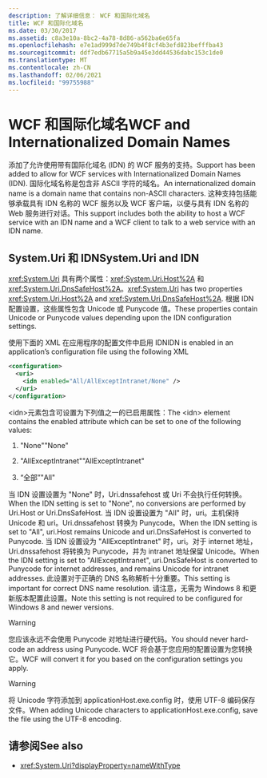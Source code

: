 ```yaml
---
description: 了解详细信息： WCF 和国际化域名
title: WCF 和国际化域名
ms.date: 03/30/2017
ms.assetid: c8a3e10a-8bc2-4a78-8d86-a562ba6e65fa
ms.openlocfilehash: e7e1ad999d7de749b4f8cf4b3efd823befffba43
ms.sourcegitcommit: ddf7edb67715a5b9a45e3dd44536dabc153c1de0
ms.translationtype: MT
ms.contentlocale: zh-CN
ms.lasthandoff: 02/06/2021
ms.locfileid: "99755988"
---
```

# <a name="wcf-and-internationalized-domain-names"></a><span data-ttu-id="a7108-103">WCF 和国际化域名</span><span class="sxs-lookup"><span data-stu-id="a7108-103">WCF and Internationalized Domain Names</span></span>

<span data-ttu-id="a7108-104">添加了允许使用带有国际化域名 (IDN) 的 WCF 服务的支持。</span><span class="sxs-lookup"><span data-stu-id="a7108-104">Support has been added to allow for WCF services with Internationalized Domain Names (IDN).</span></span> <span data-ttu-id="a7108-105">国际化域名称是包含非 ASCII 字符的域名。</span><span class="sxs-lookup"><span data-stu-id="a7108-105">An internationalized domain name is a domain name that contains non-ASCII characters.</span></span> <span data-ttu-id="a7108-106">这种支持包括能够承载具有 IDN 名称的 WCF 服务以及 WCF 客户端，以便与具有 IDN 名称的 Web 服务进行对话。</span><span class="sxs-lookup"><span data-stu-id="a7108-106">This support includes both the ability to host a WCF service with an IDN name and a WCF client to talk to a web service with an IDN name.</span></span>  
  
## <a name="systemuri-and-idn"></a><span data-ttu-id="a7108-107">System.Uri 和 IDN</span><span class="sxs-lookup"><span data-stu-id="a7108-107">System.Uri and IDN</span></span>  

 <span data-ttu-id="a7108-108"><xref:System.Uri> 具有两个属性：<xref:System.Uri.Host%2A> 和 <xref:System.Uri.DnsSafeHost%2A>。</span><span class="sxs-lookup"><span data-stu-id="a7108-108"><xref:System.Uri> has two properties <xref:System.Uri.Host%2A> and <xref:System.Uri.DnsSafeHost%2A>.</span></span> <span data-ttu-id="a7108-109">根据 IDN 配置设置，这些属性包含 Unicode 或 Punycode 值。</span><span class="sxs-lookup"><span data-stu-id="a7108-109">These properties contain Unicode or Punycode values depending upon the IDN configuration settings.</span></span>  
  
 <span data-ttu-id="a7108-110">使用下面的 XML 在应用程序的配置文件中启用 IDN</span><span class="sxs-lookup"><span data-stu-id="a7108-110">IDN is enabled in an application’s configuration file using the following XML</span></span>  
  
```xml  
<configuration>  
  <uri>  
    <idn enabled="All/AllExceptIntranet/None" />  
  </uri>  
</configuration>  
```  
  
 <span data-ttu-id="a7108-111">\<idn>元素包含可设置为下列值之一的已启用属性：</span><span class="sxs-lookup"><span data-stu-id="a7108-111">The \<idn> element contains the enabled attribute which can be set to one of the following values:</span></span>  
  
1. <span data-ttu-id="a7108-112">"None"</span><span class="sxs-lookup"><span data-stu-id="a7108-112">"None"</span></span>  
  
2. <span data-ttu-id="a7108-113">"AllExceptIntranet"</span><span class="sxs-lookup"><span data-stu-id="a7108-113">"AllExceptIntranet"</span></span>  
  
3. <span data-ttu-id="a7108-114">“全部”</span><span class="sxs-lookup"><span data-stu-id="a7108-114">"All"</span></span>  
  
 <span data-ttu-id="a7108-115">当 IDN 设置设置为 "None" 时，Uri.dnssafehost 或 Uri 不会执行任何转换。</span><span class="sxs-lookup"><span data-stu-id="a7108-115">When the IDN setting is set to "None", no conversions are performed by Uri.Host or Uri.DnsSafeHost.</span></span> <span data-ttu-id="a7108-116">当 IDN 设置设置为 "All" 时，uri。主机保持 Unicode 和 uri。Uri.dnssafehost 转换为 Punycode。</span><span class="sxs-lookup"><span data-stu-id="a7108-116">When the IDN setting is set to "All", uri.Host remains Unicode and uri.DnsSafeHost is converted to Punycode.</span></span> <span data-ttu-id="a7108-117">当 IDN 设置设为 "AllExceptIntranet" 时，uri。对于 internet 地址，Uri.dnssafehost 将转换为 Punycode，并为 intranet 地址保留 Unicode。</span><span class="sxs-lookup"><span data-stu-id="a7108-117">When the IDN setting is set to "AllExceptIntranet", uri.DnsSafeHost is converted to Punycode for internet addresses, and remains Unicode for intranet addresses.</span></span> <span data-ttu-id="a7108-118">此设置对于正确的 DNS 名称解析十分重要。</span><span class="sxs-lookup"><span data-stu-id="a7108-118">This setting is important for correct DNS name resolution.</span></span> <span data-ttu-id="a7108-119">请注意，无需为 Windows 8 和更新版本配置此设置。</span><span class="sxs-lookup"><span data-stu-id="a7108-119">Note this setting is not required to be configured for Windows 8 and newer versions.</span></span>  
  
> [!WARNING]
> <span data-ttu-id="a7108-120">您应该永远不会使用 Punycode 对地址进行硬代码。</span><span class="sxs-lookup"><span data-stu-id="a7108-120">You should never hard-code an address using Punycode.</span></span> <span data-ttu-id="a7108-121">WCF 将会基于您应用的配置设置为您转换它。</span><span class="sxs-lookup"><span data-stu-id="a7108-121">WCF will convert it for you based on the configuration settings you apply.</span></span>  
  
> [!WARNING]
> <span data-ttu-id="a7108-122">将 Unicode 字符添加到 applicationHost.exe.config 时，使用 UTF-8 编码保存文件。</span><span class="sxs-lookup"><span data-stu-id="a7108-122">When adding Unicode characters to applicationHost.exe.config, save the file using the UTF-8 encoding.</span></span>  
  
## <a name="see-also"></a><span data-ttu-id="a7108-123">请参阅</span><span class="sxs-lookup"><span data-stu-id="a7108-123">See also</span></span>

- <xref:System.Uri?displayProperty=nameWithType>
